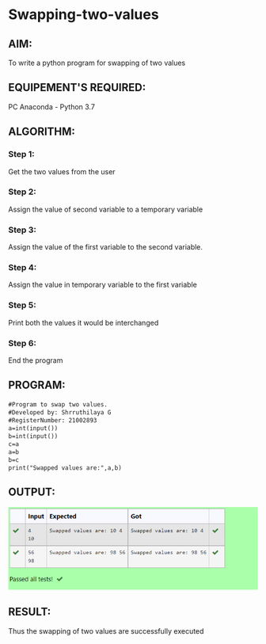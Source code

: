 # Swapping-two-values
## AIM:
To write a python program for swapping of two values
## EQUIPEMENT'S REQUIRED: 
PC
Anaconda - Python 3.7
## ALGORITHM: 
### Step 1:
Get the two values from the user
### Step 2: 
Assign the value of second variable to a temporary variable 
### Step 3: 
Assign the value of the first variable to the second variable.
### Step 4:  
Assign the value in temporary variable to the first variable
### Step 5: 
Print both the values it would be interchanged
### Step 6: 
End the program
## PROGRAM:
```
#Program to swap two values.
#Developed by: Shrruthilaya G
#RegisterNumber: 21002893
a=int(input())
b=int(input())
c=a
a=b
b=c
print("Swapped values are:",a,b)
```

## OUTPUT:
![GitHub Logo](Swap.png)

## RESULT:
Thus the swapping of two values are successfully executed



